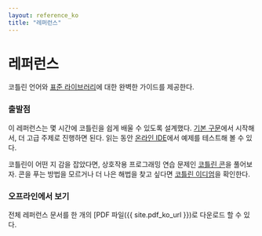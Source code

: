```yaml
---
layout: reference_ko
title: "레퍼런스"
---
```


# 레퍼런스

코틀린 언어와 [표준 라이브러리](/api/latest/jvm/stdlib/index.html)에 대한 완벽한 가이드를 제공한다.

### 출발점

이 레퍼런스는 몇 시간에 코틀린을 쉽게 배울 수 있도록 설계했다.
[기본 구문](basic-syntax.html)에서 시작해서, 더 고급 주제로 진행하면 된다.
읽는 동안 [온라인 IDE](http://try.kotlinlang.org/)에서 예제를 테스트해 볼 수 있다.

코틀린이 어떤 지 감을 잡았다면, 상호작용 프로그래밍 연습 문제인 [코틀린 콘](http://kotlinlang.org/docs/tutorials/koans.html)을 풀어보자.
콘을 푸는 방법을 모르거나 더 나은 해법을 찾고 싶다면  [코틀린 이디엄](idioms.html)을 확인한다.


### 오프라인에서 보기
전체 레퍼런스 문서를 한 개의 [PDF 파일({{ site.pdf_ko_url }})로 다운로드 할 수 있다.

